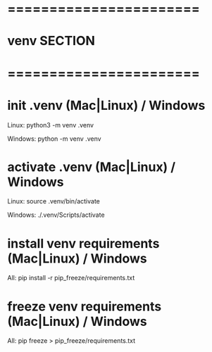 # ======================= #
#      venv SECTION       #
# ======================= #

# init .venv (Mac|Linux) / Windows
Linux: python3 -m venv .venv

Windows: python -m venv .venv

# activate .venv (Mac|Linux) / Windows
Linux: source .venv/bin/activate

Windows: ./.venv/Scripts/activate

# install venv requirements (Mac|Linux) / Windows
All: pip install -r pip_freeze/requirements.txt

# freeze venv requirements (Mac|Linux) / Windows
All: pip freeze > pip_freeze/requirements.txt

